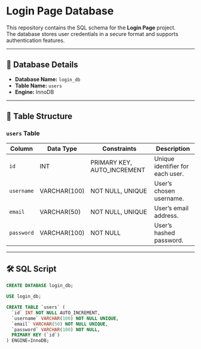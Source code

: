 # Login Page Database

This repository contains the SQL schema for the **Login Page** project.  
The database stores user credentials in a secure format and supports authentication features.

---

## 📂 Database Details

- **Database Name:** `login_db`
- **Table Name:** `users`
- **Engine:** InnoDB

---

## 📑 Table Structure

### `users` Table
| Column     | Data Type     | Constraints                 | Description                          |
|------------|--------------|-----------------------------|--------------------------------------|
| `id`       | INT          | PRIMARY KEY, AUTO_INCREMENT | Unique identifier for each user.     |
| `username` | VARCHAR(100) | NOT NULL, UNIQUE            | User’s chosen username.              |
| `email`    | VARCHAR(50)  | NOT NULL, UNIQUE            | User’s email address.                |
| `password` | VARCHAR(100) | NOT NULL                    | User’s hashed password.              |

---

## 🛠 SQL Script

```sql
CREATE DATABASE login_db;

USE login_db;

CREATE TABLE `users` (
  `id` INT NOT NULL AUTO_INCREMENT,
  `username` VARCHAR(100) NOT NULL UNIQUE,
  `email` VARCHAR(50) NOT NULL UNIQUE,
  `password` VARCHAR(100) NOT NULL,
  PRIMARY KEY (`id`)
) ENGINE=InnoDB;
